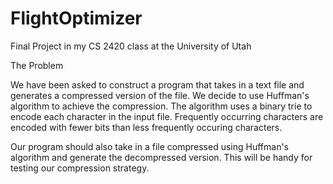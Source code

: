 # FlightOptimizer
Final Project in my CS 2420 class at the University of Utah

The Problem

We have been asked to construct a program that takes in a text file and generates a compressed version of the file. We decide to use Huffman's algorithm to achieve the compression. The algorithm uses a binary trie to encode each character in the input file. Frequently occurring characters are encoded with fewer bits than less frequently occuring characters.

Our program should also take in a file compressed using Huffman's algorithm and generate the decompressed version. This will be handy for testing our compression strategy.
